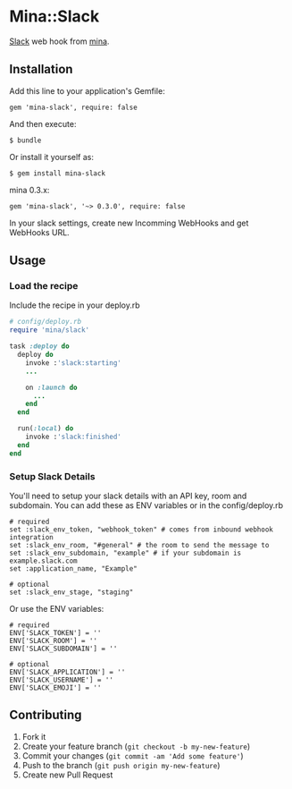 # Mina::Slack

[Slack](https://slack.com) web hook from [mina](https://github.com/nadarei/mina).

## Installation

Add this line to your application's Gemfile:

    gem 'mina-slack', require: false

And then execute:

    $ bundle

Or install it yourself as:

    $ gem install mina-slack

mina 0.3.x:

    gem 'mina-slack', '~> 0.3.0', require: false

In your slack settings, create new Incomming WebHooks and get WebHooks URL.

## Usage

### Load the recipe
Include the recipe in your deploy.rb

```ruby
# config/deploy.rb
require 'mina/slack'

task :deploy do
  deploy do
    invoke :'slack:starting'
    ...

    on :launch do
      ...
    end
  end

  run(:local) do
    invoke :'slack:finished'
  end
end
```


### Setup Slack Details
You'll need to setup your slack details with an API key, room and subdomain. You can add these as ENV variables or in the config/deploy.rb

    # required
    set :slack_env_token, "webhook_token" # comes from inbound webhook integration
    set :slack_env_room, "#general" # the room to send the message to
    set :slack_env_subdomain, "example" # if your subdomain is example.slack.com
    set :application_name, "Example"
    
    # optional
    set :slack_env_stage, "staging"

Or use the ENV variables:

    # required
    ENV['SLACK_TOKEN'] = ''
    ENV['SLACK_ROOM'] = ''
    ENV['SLACK_SUBDOMAIN'] = ''

    # optional
    ENV['SLACK_APPLICATION'] = ''
    ENV['SLACK_USERNAME'] = ''
    ENV['SLACK_EMOJI'] = ''

## Contributing

1. Fork it
2. Create your feature branch (`git checkout -b my-new-feature`)
3. Commit your changes (`git commit -am 'Add some feature'`)
4. Push to the branch (`git push origin my-new-feature`)
5. Create new Pull Request

